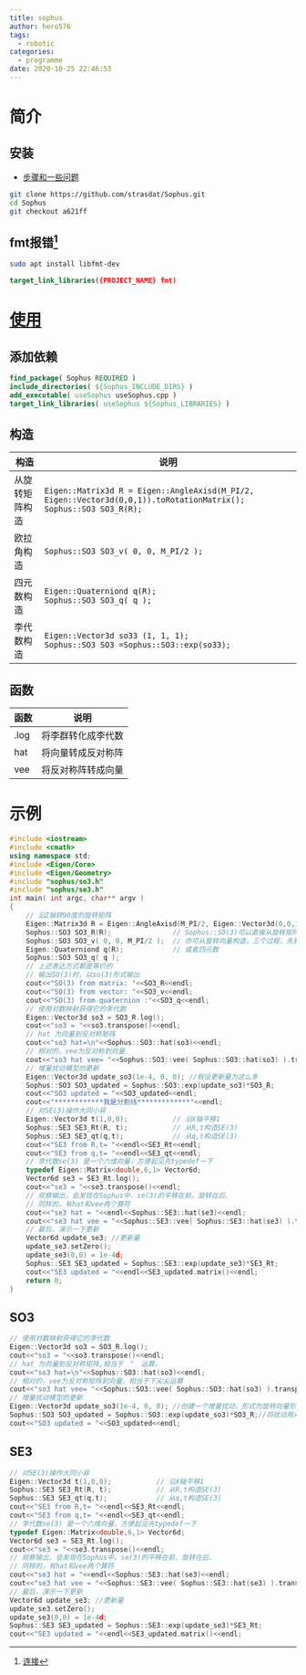 ```yaml
---
title: sophus
author: hero576
tags:
  - robotic
categories:
  - programme
date: 2020-10-25 22:46:53
---
```

> 

<!-- more -->

# 简介
## 安装
- [步骤和一些问题](https://blog.csdn.net/weixin_44436677/article/details/106225704)
```bash
git clone https://github.com/strasdat/Sophus.git
cd Sophus
git checkout a621ff
```

## fmt报错[^1]
[^1]: [连接](https://stackoverflow.com/questions/59348475/i-cant-use-fmt-library-headers-on-c)
```bash
sudo apt install libfmt-dev
```

```cmake
target_link_libraries({PROJECT_NAME} fmt)
```

# [使用](https://blog.csdn.net/robinhjwy/article/details/77334189)
## 添加依赖
```cmake
find_package( Sophus REQUIRED )
include_directories( ${Sophus_INCLUDE_DIRS} )
add_executable( useSophus useSophus.cpp )
target_link_libraries( useSophus ${Sophus_LIBRARIES} )
```

## 构造

构造|说明
-|-
从旋转矩阵构造|`Eigen::Matrix3d R = Eigen::AngleAxisd(M_PI/2, Eigen::Vector3d(0,0,1)).toRotationMatrix();`<br>`Sophus::SO3 SO3_R(R);`
欧拉角构造|`Sophus::SO3 SO3_v( 0, 0, M_PI/2 );`
四元数构造|`Eigen::Quaterniond q(R);`<br>`Sophus::SO3 SO3_q( q );`
李代数构造|`Eigen::Vector3d so33 (1, 1, 1);`<br>`Sophus::SO3 SO3 =Sophus::SO3::exp(so33);`


## 函数

函数|说明
-|-
.log|将李群转化成李代数
hat|将向量转成反对称阵
vee|将反对称阵转成向量


# 示例

```cpp
#include <iostream>
#include <cmath>
using namespace std; 
#include <Eigen/Core>
#include <Eigen/Geometry>
#include "sophus/so3.h"
#include "sophus/se3.h"
int main( int argc, char** argv )
{
    // 沿Z轴转90度的旋转矩阵
    Eigen::Matrix3d R = Eigen::AngleAxisd(M_PI/2, Eigen::Vector3d(0,0,1)).toRotationMatrix();
    Sophus::SO3 SO3_R(R);               // Sophus::SO(3)可以直接从旋转矩阵构造
    Sophus::SO3 SO3_v( 0, 0, M_PI/2 );  // 亦可从旋转向量构造，三个过程，先转Ｘ轴，再转Ｙ轴，再转Ｚ轴，完全跟旋转向量不搭边。瞅着过程有点像欧拉角的过程，三个轴分了三步
    Eigen::Quaterniond q(R);            // 或者四元数
    Sophus::SO3 SO3_q( q );
    // 上述表达方式都是等价的
    // 输出SO(3)时，以so(3)形式输出
    cout<<"SO(3) from matrix: "<<SO3_R<<endl;
    cout<<"SO(3) from vector: "<<SO3_v<<endl;
    cout<<"SO(3) from quaternion :"<<SO3_q<<endl;
    // 使用对数映射获得它的李代数
    Eigen::Vector3d so3 = SO3_R.log();
    cout<<"so3 = "<<so3.transpose()<<endl;
    // hat 为向量到反对称矩阵
    cout<<"so3 hat=\n"<<Sophus::SO3::hat(so3)<<endl;
    // 相对的，vee为反对称到向量
    cout<<"so3 hat vee= "<<Sophus::SO3::vee( Sophus::SO3::hat(so3) ).transpose()<<endl; // transpose纯粹是为了输出美观一些
    // 增量扰动模型的更新
    Eigen::Vector3d update_so3(1e-4, 0, 0); //假设更新量为这么多
    Sophus::SO3 SO3_updated = Sophus::SO3::exp(update_so3)*SO3_R;
    cout<<"SO3 updated = "<<SO3_updated<<endl;
    cout<<"************我是分割线*************"<<endl;
    // 对SE(3)操作大同小异
    Eigen::Vector3d t(1,0,0);           // 沿X轴平移1
    Sophus::SE3 SE3_Rt(R, t);           // 从R,t构造SE(3)
    Sophus::SE3 SE3_qt(q,t);            // 从q,t构造SE(3)
    cout<<"SE3 from R,t= "<<endl<<SE3_Rt<<endl;
    cout<<"SE3 from q,t= "<<endl<<SE3_qt<<endl;
    // 李代数se(3) 是一个六维向量，方便起见先typedef一下
    typedef Eigen::Matrix<double,6,1> Vector6d;
    Vector6d se3 = SE3_Rt.log();
    cout<<"se3 = "<<se3.transpose()<<endl;
    // 观察输出，会发现在Sophus中，se(3)的平移在前，旋转在后.
    // 同样的，有hat和vee两个算符
    cout<<"se3 hat = "<<endl<<Sophus::SE3::hat(se3)<<endl;
    cout<<"se3 hat vee = "<<Sophus::SE3::vee( Sophus::SE3::hat(se3) ).transpose()<<endl;
    // 最后，演示一下更新
    Vector6d update_se3; //更新量
    update_se3.setZero();
    update_se3(0,0) = 1e-4d;
    Sophus::SE3 SE3_updated = Sophus::SE3::exp(update_se3)*SE3_Rt;
    cout<<"SE3 updated = "<<endl<<SE3_updated.matrix()<<endl;
    return 0;
}
```

## SO3
```cpp
// 使用对数映射获得它的李代数
Eigen::Vector3d so3 = SO3_R.log();
cout<<"so3 = "<<so3.transpose()<<endl;
// hat 为向量到反对称矩阵,相当于　^　运算。
cout<<"so3 hat=\n"<<Sophus::SO3::hat(so3)<<endl;
// 相对的，vee为反对称矩阵到向量，相当于下尖尖运算
cout<<"so3 hat vee= "<<Sophus::SO3::vee( Sophus::SO3::hat(so3) ).transpose()<<endl; // transpose纯粹是为了输出美观一些
// 增量扰动模型的更新
Eigen::Vector3d update_so3(1e-4, 0, 0); //创建一个增量扰动，形式为旋转向量形式。数值上可以看出扰动非常小。
Sophus::SO3 SO3_updated = Sophus::SO3::exp(update_so3)*SO3_R;//将扰动用对数映射到旋转矩阵形式，并对原矩阵左乘进行扰动，然后看输出结果，发现也变化很小
cout<<"SO3 updated = "<<SO3_updated<<endl;
```

## SE3
```cpp
// 对SE(3)操作大同小异
Eigen::Vector3d t(1,0,0);           // 沿X轴平移1
Sophus::SE3 SE3_Rt(R, t);           // 从R,t构造SE(3)
Sophus::SE3 SE3_qt(q,t);            // 从q,t构造SE(3)
cout<<"SE3 from R,t= "<<endl<<SE3_Rt<<endl;
cout<<"SE3 from q,t= "<<endl<<SE3_qt<<endl;
// 李代数se(3) 是一个六维向量，方便起见先typedef一下
typedef Eigen::Matrix<double,6,1> Vector6d;
Vector6d se3 = SE3_Rt.log();
cout<<"se3 = "<<se3.transpose()<<endl;
// 观察输出，会发现在Sophus中，se(3)的平移在前，旋转在后.
// 同样的，有hat和vee两个算符
cout<<"se3 hat = "<<endl<<Sophus::SE3::hat(se3)<<endl;
cout<<"se3 hat vee = "<<Sophus::SE3::vee( Sophus::SE3::hat(se3) ).transpose()<<endl;
// 最后，演示一下更新
Vector6d update_se3; //更新量
update_se3.setZero();
update_se3(0,0) = 1e-4d;
Sophus::SE3 SE3_updated = Sophus::SE3::exp(update_se3)*SE3_Rt;
cout<<"SE3 updated = "<<endl<<SE3_updated.matrix()<<endl;
```

